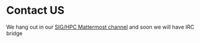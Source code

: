 # Contact US
We hang out in our [SIG/HPC Mattermost channel](https://chat.rockylinux.org/rocky-linux/channels/sig-hpc) and soon we will have IRC bridge
